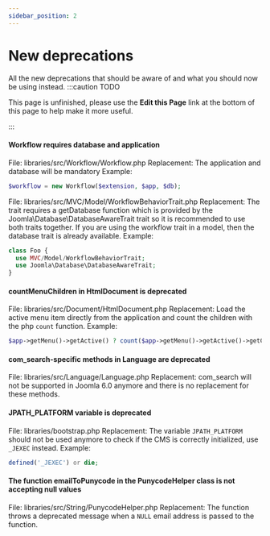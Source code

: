 ```yaml
---
sidebar_position: 2
---
```


New deprecations
===============
All the new deprecations that should be aware of and what you should now be using instead.
:::caution TODO

This page is unfinished, please use the **Edit this Page** link at the bottom of this page to help make it more useful.

:::

#### Workflow requires database and application

File: libraries/src/Workflow/Workflow.php
Replacement: The application and database will be mandatory
Example:
```php
$workflow = new Workflow($extension, $app, $db);
```

File: libraries/src/MVC/Model/WorkflowBehaviorTrait.php
Replacement: The trait requires a getDatabase function which is provided by the Joomla\Database\DatabaseAwareTrait trait so it is recommended to use both traits together. If you are using the workflow trait in a model, then the database trait is already available.
Example:
```php
class Foo {
  use MVC/Model/WorkflowBehaviorTrait;
  use Joomla\Database\DatabaseAwareTrait;
}
```

#### countMenuChildren in HtmlDocument is deprecated

File: libraries/src/Document/HtmlDocument.php
Replacement: Load the active menu item directly from the application and count the children with the php `count` function.
Example:
```php
$app->getMenu()->getActive() ? count($app->getMenu()->getActive()->getChildren()) : 0;
```

#### com_search-specific methods in Language are deprecated

File: libraries/src/Language/Language.php
Replacement: com_search will not be supported in Joomla 6.0 anymore and there is no replacement for these methods.

#### JPATH_PLATFORM variable is deprecated

File: libraries/bootstrap.php
Replacement: The variable `JPATH_PLATFORM` should not be used anymore to check if the CMS is correctly initialized, use `_JEXEC` instead.
Example:
```php
defined('_JEXEC') or die;
```

#### The function emailToPunycode in the PunycodeHelper class is not accepting null values

File: libraries/src/String/PunycodeHelper.php
Replacement: The function throws a deprecated message when a `NULL` email address is passed to the function.
